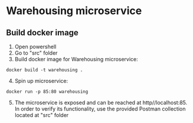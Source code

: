 # Warehousing microservice

## Build docker image 

1. Open powershell
2. Go to "src" folder
3. Build docker image for Warehousing microservice:
```
docker build -t warehousing .
```
4. Spin up microservice:
```
docker run -p 85:80 warehousing
```
5. The microservice is exposed and can be reached at http//localhost:85. In order to verify its functionality, use the provided Postman collection located at "src" folder
